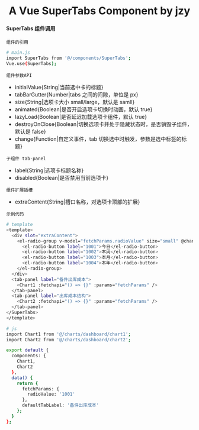 <h1 align="center">
  A Vue SuperTabs Component by jzy
</h1>

#### SuperTabs 组件调用

`组件的引用`

```bash
# main.js
import SuperTabs from '@/components/SuperTabs';
Vue.use(SuperTabs);
```

`组件参数API`

- initialValue{String|当前选中卡的标题}
- tabBarGutter{Number|tabs 之间的间隙，单位是 px}
- size{String|选项卡大小 small/large，默认是 samll}
- animated{Boolean|是否开启选项卡切换时动画，默认 true}
- lazyLoad{Boolean|是否延迟加载选项卡组件，默认 true}
- destroyOnClose{Boolean|切换选项卡并处于隐藏状态时，是否销毁子组件，默认是 false}
- change{Function|自定义事件，tab 切换选中时触发，参数是选中标签的标题}

`子组件 tab-panel`

- label{String|选项卡标题名称}
- disabled{Boolean|是否禁用当前选项卡}

`组件扩展插槽`

- extraContent{String|槽口名称，对选项卡顶部的扩展}

`示例代码`

```bash
# template
<template>
  <div slot="extraContent">
    <el-radio-group v-model="fetchParams.radioValue" size="small" @change="changeHandle">
      <el-radio-button label="1001">今日</el-radio-button>
      <el-radio-button label="1002">本周</el-radio-button>
      <el-radio-button label="1003">本月</el-radio-button>
      <el-radio-button label="1004">本年</el-radio-button>
    </el-radio-group>
  </div>
  <tab-panel label="备件出库成本">
    <Chart1 :fetchapi="() => {}" :params="fetchParams" />
  </tab-panel>
  <tab-panel label="出库成本结构">
    <Chart2 :fetchapi="() => {}" :params="fetchParams" />
  </tab-panel>
</SuperTabs>
</template>

# js
import Chart1 from '@/charts/dashboard/chart1';
import Chart2 from '@/charts/dashboard/chart2';

export default {
  components: {
    Chart1,
    Chart2
  },
  data() {
    return {
      fetchParams: {
        radioValue: '1001'
      },
      defaultTabLabel: '备件出库成本'
    };
  }
};
```
